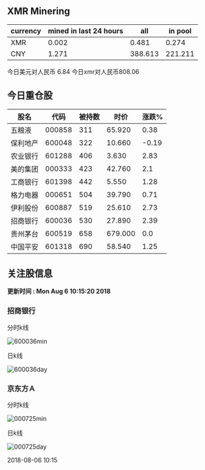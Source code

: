 ## XMR Minering

|currency|mined in last 24 hours|all|in pool|
|---|---|---|---|
|XMR|0.002|0.481|0.274|
|CNY|1.271|388.613|221.211|

今日美元对人民币 6.84	今日xmr对人民币808.06


## 今日重仓股 

|股名|代码|被持数|时价|涨跌%|
|---|---|---|---|---|
|五粮液|000858|311|65.920|0.38|
|保利地产|600048|322|10.660|-0.19|
|农业银行|601288|406|3.630|2.83|
|美的集团|000333|423|42.760|2.1|
|工商银行|601398|442|5.550|1.28|
|格力电器|000651|504|39.790|0.71|
|伊利股份|600887|519|25.610|2.73|
|招商银行|600036|530|27.890|2.39|
|贵州茅台|600519|658|679.000|0.0|
|中国平安|601318|690|58.540|1.25|

## 关注股信息
**更新时间 : Mon Aug  6 10:15:20 2018**
### 招商银行 
分时k线

![600036min](http://image.sinajs.cn/newchart/min/n/sh600036.gif)

日k线

![600036day](http://image.sinajs.cn/newchart/daily/n/sh600036.gif)

### 京东方Ａ 
分时k线

![000725min](http://image.sinajs.cn/newchart/min/n/sz000725.gif)

日k线

![000725day](http://image.sinajs.cn/newchart/daily/n/sz000725.gif)

2018-08-06 10:15
